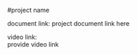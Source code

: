 #project name

document link:
     project document link here

video link:   
   provide video link



